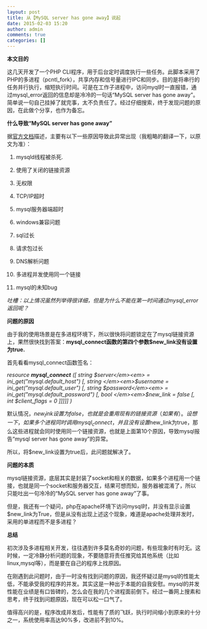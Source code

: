 ```yaml
---
layout: post
title: 从【MySQL server has gone away】说起
date: 2015-02-03 15:20
author: admin
comments: true
categories: []
---
```

<strong>本文目的</strong>

这几天开发了一个PHP CLI程序，用于后台定时调度执行一些任务。此脚本采用了PHP的多进程（pcntl_fork），共享内存和信号量进行IPC和同步。目的是将串行的任务并行执行，缩短执行时间。可是在工作子进程中，访问myql时一直报错，通过mysql_error返回的信息却是冷冷的一句话“MySQL server has gone away”。简单说一句自己挂掉了就完事，太不负责任了。经过仔细搜索，终于发现问题的原因，在此做个分享，也作为备忘。

<strong>什么导致“MySQL server has gone away”</strong>

据<a href="http://dev.mysql.com/doc/refman/5.0/en/gone-away.html">官方文档</a>描述，主要有以下一些原因导致此异常出现（我粗略的翻译一下，以原文为准）：

1. mysqld线程被杀死.

2. 使用了关闭的链接资源

3. 无权限

4. TCP/IP超时

5. mysql服务器端超时

6. windows兼容问题

7. sql过长

8. 请求包过长

9. DNS解析问题

10. 多进程并发使用同一个链接

11. mysql的未知bug

<em>吐槽：以上情况虽然列举得很详细，但是为什么不能在第一时间通过mysql_error</em><em>返回呢？</em>

<strong>问题的原因</strong>

由于我的使用场景是在多进程环境下，所以很快将问题锁定在了mysql链接资源上，果然很快找到答案：<strong>mysql_connect</strong><strong>函数的第四个参数$new_link</strong><strong>没有设置为true.</strong>

首先看看mysql_connect函数签名：

<em>resource <strong>mysql_connect</strong> ([ string </em><em>$server</em><em> = ini_get("mysql.default_host") [, string </em><em>$username</em><em> = ini_get("mysql.default_user") [, string </em><em>$password</em><em> = ini_get("mysql.default_password") [, bool </em><em>$new_link</em><em> = false [, int </em><em>$client_flags</em><em> = 0 ]]]]] )</em>

默认情况，$new_link设置为false，也就是会重用现有的链接资源（如果有）。设想一下，如果多个进程同时调用mysql_connect，并且没有设置$new_link为true，那么这些进程就会同时使用同一个链接资源，也就是上面第10个原因，导致mysql报告“mysql server has gone away”的异常。

所以，将$new_link设置为true后，此问题就解决了。

<strong>问题的本质</strong>

mysql链接资源，底层其实是封装了socket和相关的数据，如果多个进程用一个链接，也就是同一个socket和服务器交互，结果可想而知，服务器被混淆了，所以只能吐出一句冷冷的“MySQL server has gone away”了事。

但是，我还有一个疑问，php在apache环境下访问mysql时，并没有显示设置$new_link为True，但是从没有出现上述这个现象，难道是apache处理并发时，采用的单进程而不是多进程？

<strong>总结</strong>

初次涉及多进程相关开发，往往遇到许多莫名奇妙的问题，有些现象时有时无。这时候，一定冷静分析问题的现象，不要随意将责任推究给其他系统（比如linux,mysql等），而是要在自己的程序上找原因。

在刚遇到此问题时，由于一时没有找到问题的原因，我还怀疑过是mysql的性能太低，不能承受我的程序的并发。其实这是一种出于本能的自我安慰。mysql的并发性能在业绩是有口皆碑的，怎么会在我的几个进程面前倒下。经过一番网上搜素和思考，终于找到问题原因，现在可以松一口气了。

值得高兴的是，程序改成并发后，性能有了质的飞跃，执行时间缩小到原来的十分之一，系统使用率高达90%多，改进前不到10%。
